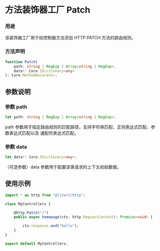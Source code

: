 # 方法装饰器工厂 Patch

### 用途

该装饰器工厂用于给控制器方法添加 HTTP PATCH 方法的路由规则。

### 方法声明

```ts
function Patch(
    path: string | RegExp | Array<string | RegExp>,
    data?: Core.IDictionary<any>
): Core.MethodDecorator;
```

## 参数说明

### 参数 path

```ts
let path: string | RegExp | Array<string | RegExp>;
```

path 参数用于指定路由规则的匹配路径，支持字符串匹配、正则表达式匹配、参数表达式匹配以及
通配符表达式匹配。

### 参数 data

```ts
let data?: Core.IDictionary<any>;
```

（可选参数）data 参数用于配置该类请求的上下文初始数据。

## 使用示例

```ts
import * as http from "@litert/http";

class MyControllers {

    @http.Patch("/")
    public async homepage(ctx: http.RequestContext): Promise<void> {

        ctx.response.end("hello");
    }
}

export default MyControllers;
```
